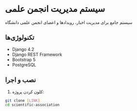 # سیستم مدیریت انجمن علمی

سیستم جامع برای مدیریت اخبار، رویدادها و اعضای انجمن علمی دانشگاه

## تکنولوژی‌ها
- Django 4.2
- Django REST Framework
- Bootstrap 5
- PostgreSQL

## نصب و اجرا

1. کلون کردن پروژه:
```bash
git clone [LINK]
cd scientific-association